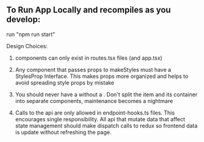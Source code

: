 ## To Run App Locally and recompiles as you develop:
run "npm run start"


Design Choices:

1. <Route> components can only exist in routes.tsx files (and app.tsx)

2. Any component that passes props to makeStyles must have a <ComponentName>StylesProp Interface. This makes props more organized and helps to avoid spreading style props by mistake

3. You should never have a <Grid item> without a <Grid container>. Don't split the item and its container into separate components, maintenance becomes a nightmare

4. Calls to the api are only allowed in endpoint-hooks.ts files. This encourages single responsibility. All api that mutate data that affect state management should make dispatch calls to redux so frontend data is update without refreshing the page.
